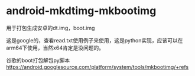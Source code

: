 # android-mkdtimg-mkbootimg
用于打包生成安卓的dt.img，boot.img 

这是google的，查看read.txt使用例子来使用，这是python实现，应该可以在arm64下使用，当然x64肯定是没问题的。

谷歌的boot打包解包py脚本
https://android.googlesource.com/platform/system/tools/mkbootimg/+refs
